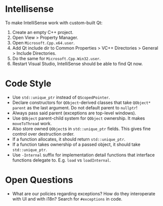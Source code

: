 Intellisense
=======

To make IntelliSense work with custom-built Qt:
1. Create an empty C++ project.
2. Open View > Property Manager.
3. Open `Microsoft.Cpp.x64.user`.
4. Add Qt include dir to Common Properties > VC++ Directories > General > Include Directories.
5. Do the same for `Microsoft.Cpp.Win32.user`.
6. Restart Visual Studio, IntelliSense should be able to find Qt now.


Code Style
==========

* Use `std::unique_ptr` instead of `QScopedPointer`.
* Declare constructors for `QObject`-derived classes that take `QObject* parent` as the last argument. Do not default parent to `nullptr`!
* Always pass said parent (exceptions are top-level windows).
* Use `QObject` parent-child system for `QObject` ownership. It makes `moveToThread` work.
* Also store owned `QObject`s in `std::unique_ptr` fields. This gives fine control over destruction order.
* If a function allocates, it should return `std::unique_ptr`.
* If a function takes ownership of a passed object, it should take `std::unique_ptr`.
* Use `-Internal` suffix for implementation detail functions that interface functions delegate to. E.g. `load` vs `loadInternal`.


Open Questions
==============

* What are our policies regarding exceptions? How do they interoperate with UI and with i18n? Search for `#exceptions` in code.
